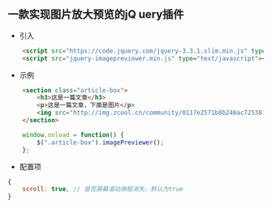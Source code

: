 ## 一款实现图片放大预览的jQ	uery插件

- 引入
```html
	<script src="https://code.jquery.com/jquery-3.3.1.slim.min.js" type="text/javascript"></script>
	<script src="jquery-imagepreviewer.min.js" type="text/javascript"></script>
```

- 示例
```html
	<section class="article-box">
		<h3>这是一篇文章</h3>
		<p>这是一篇文章，下面是图片</p>
		<img src="http://img.zcool.cn/community/0117e2571b8b246ac72538120dd8a4.jpg@1280w_1l_2o_100sh.jpg" alt="风景">
	</section>
```
```js
	window.onload = function() {
		$(".article-box").imagePreviewer();
	};
```

- 配置项
```js
{
	scroll: true, // 是否屏幕滚动弹框消失，默认为true
}
```